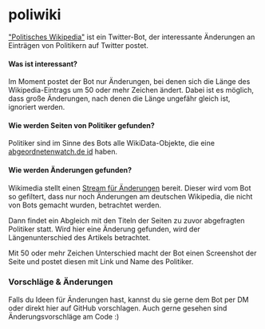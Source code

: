 # poliwiki
["Politisches Wikipedia"](https://twitter.com/politischeswiki) ist ein Twitter-Bot, der interessante Änderungen an Einträgen von Politikern auf Twitter postet.


#### Was ist interessant?
Im Moment postet der Bot nur Änderungen, bei denen sich die Länge des Wikipedia-Eintrags um 50 oder mehr Zeichen ändert. Dabei ist es möglich, dass große Änderungen, nach denen die Länge ungefähr gleich ist, ignoriert werden.

#### Wie werden Seiten von Politiker gefunden?
Politiker sind im Sinne des Bots alle WikiData-Objekte, die eine [abgeordnetenwatch.de id](https://www.wikidata.org/wiki/Property:P5355) haben.

#### Wie werden Änderungen gefunden?
Wikimedia stellt einen [Stream für Änderungen](https://wikitech.wikimedia.org/wiki/Event_Platform/EventStreams) bereit. Dieser wird vom Bot so gefiltert, dass nur noch Änderungen am deutschen Wikipedia, die nicht von Bots gemacht wurden, betrachtet werden.

Dann findet ein Abgleich mit den Titeln der Seiten zu zuvor abgefragten Politiker statt. Wird hier eine Änderung gefunden, wird der Längenunterschied des Artikels betrachtet. 

Mit 50 oder mehr Zeichen Unterschied macht der Bot einen Screenshot der Seite und postet diesen mit Link und Name des Politiker.


### Vorschläge & Änderungen
Falls du Ideen für Änderungen hast, kannst du sie gerne dem Bot per DM oder direkt hier auf GitHub vorschlagen. Auch gerne gesehen sind Änderungsvorschläge am Code :)

